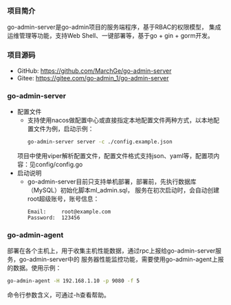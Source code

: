 ### 项目简介
go-admin-server是go-admin项目的服务端程序，基于RBAC的权限模型，
集成运维管理等功能，支持Web Shell、一键部署等，基于go + gin + gorm开发。

### 项目源码
- GitHub: https://github.com/MarchGe/go-admin-server
- Gitee: https://gitee.com/go-admin_1/go-admin-server

### go-admin-server
- 配置文件
  - 支持使用nacos做配置中心或直接指定本地配置文件两种方式，以本地配置文件为例，启动示例：
    ```bash 
    go-admin-server server -c ./config.example.json
    ```
  项目中使用viper解析配置文件，配置文件格式支持json、yaml等，配置项内容：见config/config.go
- 启动说明
  - go-admin-server目前只支持单机部署，部署前，先执行数据库（MySQL）初始化脚本ml_admin.sql，
    服务在初次启动时，会自动创建root超级账号，账号信息：
      ```
      Email:     root@example.com
      Password:  123456
    ```
### go-admin-agent
部署在各个主机上，用于收集主机性能数据，通过rpc上报给go-admin-server服务，go-admin-server中的
服务器性能监控功能，需要使用go-admin-agent上报的数据。使用示例：
```bash
go-admin-agent -H 192.168.1.10 -p 9080 -f 5
```
命令行参数含义，可通过-h查看帮助。